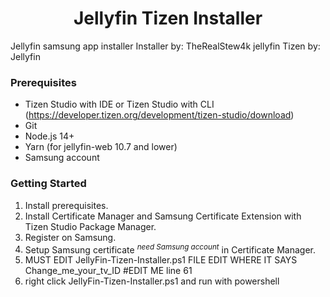 <h1 align="center">Jellyfin Tizen Installer</h1>

Jellyfin samsung app installer
Installer by: TheRealStew4k
jellyfin Tizen by: Jellyfin

### Prerequisites
* Tizen Studio with IDE or Tizen Studio with CLI (<a href="https://developer.tizen.org/development/tizen-studio/download">https://developer.tizen.org/development/tizen-studio/download</a>)
* Git
* Node.js 14+
* Yarn (for jellyfin-web 10.7 and lower)
* Samsung account

### Getting Started

1. Install prerequisites.
2. Install Certificate Manager and Samsung Certificate Extension with Tizen Studio Package Manager.
3. Register on Samsung.
4. Setup Samsung certificate <sup>_need Samsung account_</sup> in Certificate Manager.
5. MUST EDIT JellyFin-Tizen-Installer.ps1 FILE EDIT WHERE IT SAYS Change_me_your_tv_ID #EDIT ME line 61
6. right click JellyFin-Tizen-Installer.ps1 and run with powershell

